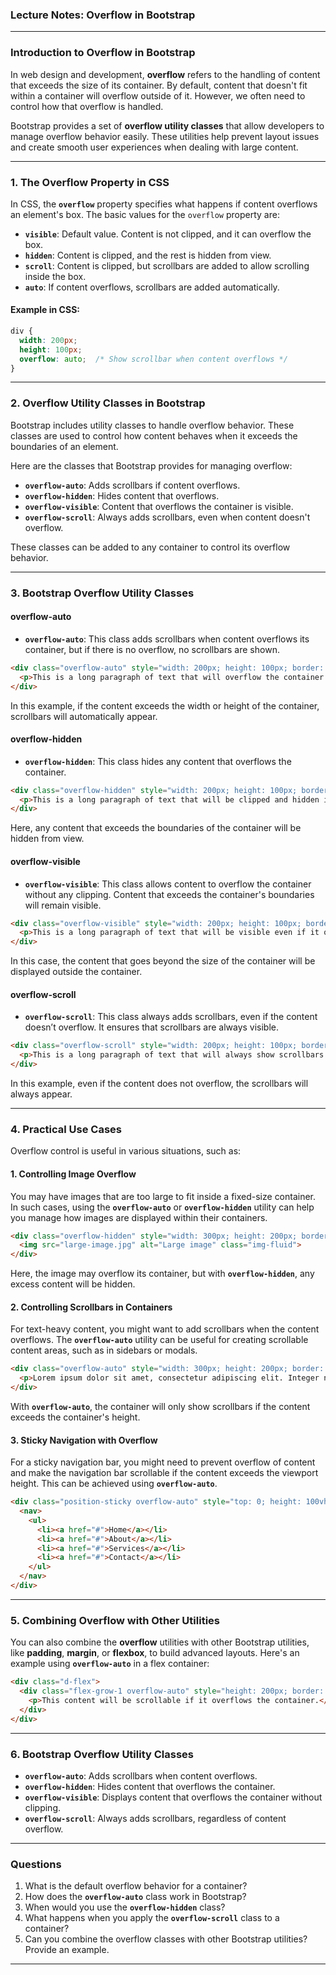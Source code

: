 ### **Lecture Notes: Overflow in Bootstrap**

---

### **Introduction to Overflow in Bootstrap**

In web design and development, **overflow** refers to the handling of content that exceeds the size of its container. By default, content that doesn't fit within a container will overflow outside of it. However, we often need to control how that overflow is handled. 

Bootstrap provides a set of **overflow utility classes** that allow developers to manage overflow behavior easily. These utilities help prevent layout issues and create smooth user experiences when dealing with large content.

---

### **1. The Overflow Property in CSS**

In CSS, the **`overflow`** property specifies what happens if content overflows an element's box. The basic values for the `overflow` property are:

- **`visible`**: Default value. Content is not clipped, and it can overflow the box.
- **`hidden`**: Content is clipped, and the rest is hidden from view.
- **`scroll`**: Content is clipped, but scrollbars are added to allow scrolling inside the box.
- **`auto`**: If content overflows, scrollbars are added automatically.

#### Example in CSS:

```css
div {
  width: 200px;
  height: 100px;
  overflow: auto;  /* Show scrollbar when content overflows */
}
```

---

### **2. Overflow Utility Classes in Bootstrap**

Bootstrap includes utility classes to handle overflow behavior. These classes are used to control how content behaves when it exceeds the boundaries of an element.

Here are the classes that Bootstrap provides for managing overflow:

- **`overflow-auto`**: Adds scrollbars if content overflows.
- **`overflow-hidden`**: Hides content that overflows.
- **`overflow-visible`**: Content that overflows the container is visible.
- **`overflow-scroll`**: Always adds scrollbars, even when content doesn't overflow.

These classes can be added to any container to control its overflow behavior.

---

### **3. Bootstrap Overflow Utility Classes**

#### **overflow-auto**

- **`overflow-auto`**: This class adds scrollbars when content overflows its container, but if there is no overflow, no scrollbars are shown.

```html
<div class="overflow-auto" style="width: 200px; height: 100px; border: 1px solid black;">
  <p>This is a long paragraph of text that will overflow the container if it exceeds the width or height.</p>
</div>
```

In this example, if the content exceeds the width or height of the container, scrollbars will automatically appear.

#### **overflow-hidden**

- **`overflow-hidden`**: This class hides any content that overflows the container.

```html
<div class="overflow-hidden" style="width: 200px; height: 100px; border: 1px solid black;">
  <p>This is a long paragraph of text that will be clipped and hidden if it exceeds the container’s size.</p>
</div>
```

Here, any content that exceeds the boundaries of the container will be hidden from view.

#### **overflow-visible**

- **`overflow-visible`**: This class allows content to overflow the container without any clipping. Content that exceeds the container's boundaries will remain visible.

```html
<div class="overflow-visible" style="width: 200px; height: 100px; border: 1px solid black;">
  <p>This is a long paragraph of text that will be visible even if it overflows the container.</p>
</div>
```

In this case, the content that goes beyond the size of the container will be displayed outside the container.

#### **overflow-scroll**

- **`overflow-scroll`**: This class always adds scrollbars, even if the content doesn’t overflow. It ensures that scrollbars are always visible.

```html
<div class="overflow-scroll" style="width: 200px; height: 100px; border: 1px solid black;">
  <p>This is a long paragraph of text that will always show scrollbars regardless of the container's content size.</p>
</div>
```

In this example, even if the content does not overflow, the scrollbars will always appear.

---

### **4. Practical Use Cases**

Overflow control is useful in various situations, such as:

#### **1. Controlling Image Overflow**
You may have images that are too large to fit inside a fixed-size container. In such cases, using the **`overflow-auto`** or **`overflow-hidden`** utility can help you manage how images are displayed within their containers.

```html
<div class="overflow-hidden" style="width: 300px; height: 200px; border: 1px solid black;">
  <img src="large-image.jpg" alt="Large image" class="img-fluid">
</div>
```

Here, the image may overflow its container, but with **`overflow-hidden`**, any excess content will be hidden.

#### **2. Controlling Scrollbars in Containers**
For text-heavy content, you might want to add scrollbars when the content overflows. The **`overflow-auto`** utility can be useful for creating scrollable content areas, such as in sidebars or modals.

```html
<div class="overflow-auto" style="width: 300px; height: 200px; border: 1px solid black;">
  <p>Lorem ipsum dolor sit amet, consectetur adipiscing elit. Integer nec odio. Praesent libero. Sed cursus ante dapibus diam. Sed nisi.</p>
</div>
```

With **`overflow-auto`**, the container will only show scrollbars if the content exceeds the container's height.

#### **3. Sticky Navigation with Overflow**
For a sticky navigation bar, you might need to prevent overflow of content and make the navigation bar scrollable if the content exceeds the viewport height. This can be achieved using **`overflow-auto`**.

```html
<div class="position-sticky overflow-auto" style="top: 0; height: 100vh;">
  <nav>
    <ul>
      <li><a href="#">Home</a></li>
      <li><a href="#">About</a></li>
      <li><a href="#">Services</a></li>
      <li><a href="#">Contact</a></li>
    </ul>
  </nav>
</div>
```

---

### **5. Combining Overflow with Other Utilities**

You can also combine the **overflow** utilities with other Bootstrap utilities, like **padding**, **margin**, or **flexbox**, to build advanced layouts. Here's an example using **`overflow-auto`** in a flex container:

```html
<div class="d-flex">
  <div class="flex-grow-1 overflow-auto" style="height: 200px; border: 1px solid black;">
    <p>This content will be scrollable if it overflows the container.</p>
  </div>
</div>
```

---

### **6. Bootstrap Overflow Utility Classes**

- **`overflow-auto`**: Adds scrollbars when content overflows.
- **`overflow-hidden`**: Hides content that overflows the container.
- **`overflow-visible`**: Displays content that overflows the container without clipping.
- **`overflow-scroll`**: Always adds scrollbars, regardless of content overflow.

---

### **Questions**

1. What is the default overflow behavior for a container?
2. How does the **`overflow-auto`** class work in Bootstrap?
3. When would you use the **`overflow-hidden`** class?
4. What happens when you apply the **`overflow-scroll`** class to a container?
5. Can you combine the overflow classes with other Bootstrap utilities? Provide an example.

---

